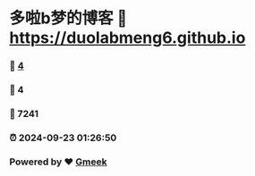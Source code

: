 # 多啦b梦的博客 :link: https://duolabmeng6.github.io 
### :page_facing_up: [4](https://duolabmeng6.github.io/tag.html) 
### :speech_balloon: 4 
### :hibiscus: 7241 
### :alarm_clock: 2024-09-23 01:26:50 
### Powered by :heart: [Gmeek](https://github.com/Meekdai/Gmeek)
